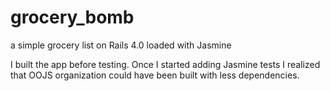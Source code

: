 grocery_bomb
============

a simple grocery list on Rails 4.0 loaded with Jasmine

I built the app before testing. Once I started adding Jasmine tests I realized that OOJS organization could have been built with less dependencies.
